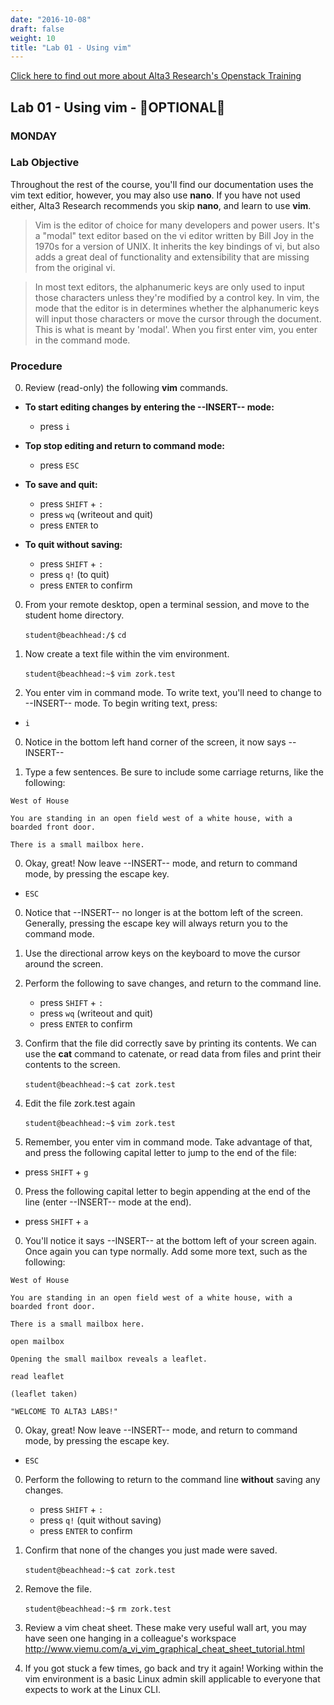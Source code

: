 ```yaml
---
date: "2016-10-08"
draft: false
weight: 10
title: "Lab 01 - Using vim"
---
```

[Click here to find out more about Alta3 Research's Openstack Training](https://alta3.com/courses/openstack)

## Lab 01 - Using vim - &#x1F528;OPTIONAL&#x1F528;

### MONDAY

### Lab Objective

Throughout the rest of the course, you'll find our documentation uses the vim text editior, however, you may also use **nano**. If you have not used either, Alta3 Research recommends you skip **nano**, and learn to use **vim**.

  > Vim is the editor of choice for many developers and power users. It's a "modal" text editor based on the vi editor written by Bill Joy in the 1970s for a version of UNIX. It inherits the key bindings of vi, but also adds a great deal of functionality and extensibility that are missing from the original vi. 

  > In most text editors, the alphanumeric keys are only used to input those characters unless they're modified by a control key. In vim, the mode that the editor is in determines whether the alphanumeric keys will input those characters or move the cursor through the document. This is what is meant by 'modal'. When you first enter vim, you enter in the command mode.

### Procedure

0. Review (read-only) the following **vim** commands.

  - **To start editing changes by entering the \-\-INSERT\-\- mode:**
    - press `i`
  
  - **Top stop editing and return to command mode:**
    - press `ESC`

  - **To save and quit:** 
    - press `SHIFT` + `:`
    - press `wq` (writeout and quit)
    - press `ENTER` to 
    
    
    
    
    

  - **To quit without saving:**
    - press `SHIFT` + `:`
    - press `q!` (to quit)
    - press `ENTER` to confirm

0. From your remote desktop, open a terminal session, and move to the student home directory.

    `student@beachhead:/$` `cd`

0. Now create a text file within the vim environment.

    `student@beachhead:~$` `vim zork.test`

0. You enter vim in command mode. To write text, you'll need to change to \-\-INSERT\-\- mode. To begin writing text, press:

  - `i`

0. Notice in the bottom left hand corner of the screen, it now says \-\-INSERT\-\-

0. Type a few sentences. Be sure to include some carriage returns, like the following:
 
  >
    West of House
  > 
    You are standing in an open field west of a white house, with a boarded front door.
  > 
    There is a small mailbox here.

0. Okay, great! Now leave \-\-INSERT\-\- mode, and return to command mode, by pressing the escape key.

  - `ESC`

0. Notice that \-\-INSERT\-\- no longer is at the bottom left of the screen. Generally, pressing the escape key will always return you to the command mode.

0. Use the directional arrow keys on the keyboard to move the cursor around the screen.

0. Perform the following to save changes, and return to the command line.
    - press `SHIFT` + `:`
    - press `wq` (writeout and quit)
    - press `ENTER` to confirm

0. Confirm that the file did correctly save by printing its contents. We can use the **cat** command to catenate, or read data from files and print their contents to the screen.

    `student@beachhead:~$` `cat zork.test`

0. Edit the file zork.test again

    `student@beachhead:~$` `vim zork.test`

0. Remember, you enter vim in command mode. Take advantage of that, and press the following capital letter to jump to the end of the file:

  - press `SHIFT` + `g`

0. Press the following capital letter to begin appending at the end of the line (enter \-\-INSERT\-\- mode at the end).

  - press `SHIFT` + `a`

0. You'll notice it says \-\-INSERT\-\- at the bottom left of your screen again. Once again you can type normally. Add some more text, such as the following:

  >
    West of House
  >
    You are standing in an open field west of a white house, with a boarded front door.
  >
    There is a small mailbox here.
  >
    open mailbox
  >
    Opening the small mailbox reveals a leaflet.
  >
    read leaflet
  >
    (leaflet taken)
  >
    "WELCOME TO ALTA3 LABS!"
  
0. Okay, great! Now leave \-\-INSERT\-\- mode, and return to command mode, by pressing the escape key.

  - `ESC`

0. Perform the following to return to the command line **without** saving any changes.
    - press `SHIFT` + `:`
    - press `q!` (quit without saving)
    - press `ENTER` to confirm

0. Confirm that none of the changes you just made were saved.

    `student@beachhead:~$` `cat zork.test`

0. Remove the file.

    `student@beachhead:~$` `rm zork.test`

0. Review a vim cheat sheet. These make very useful wall art, you may have seen one hanging in a colleague's workspace http://www.viemu.com/a_vi_vim_graphical_cheat_sheet_tutorial.html

0. If you got stuck a few times, go back and try it again! Working within the vim environment is a basic Linux admin skill applicable to everyone that expects to work at the Linux CLI.
